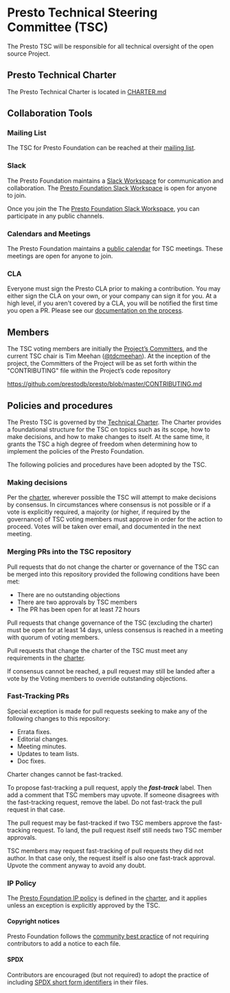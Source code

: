 # Presto Technical Steering Committee (TSC)

The Presto TSC will be responsible for all technical oversight of the open source Project. 

## Presto Technical Charter

The Presto Technical Charter is located in [CHARTER.md](CHARTER.md)

## Collaboration Tools

### Mailing List

The TSC for Presto Foundation can be reached at their [mailing list](https://lists.prestodb.io/g/presto-tsc).

### Slack

The Presto Foundation maintains a [Slack Workspace](https://join.slack.com/t/prestodb/shared_invite/enQtNTQ3NjU2MTYyNDA2LTYyOTg3MzUyMWE1YTI3Njc5YjgxZjNiYTgxODAzYjI5YWMwYWE0MTZjYWFhNGMwNjczYjI3N2JhM2ExMGJlMWM) for communication and collaboration. The [Presto Foundation Slack Workspace](https://join.slack.com/t/prestodb/shared_invite/enQtNTQ3NjU2MTYyNDA2LTYyOTg3MzUyMWE1YTI3Njc5YjgxZjNiYTgxODAzYjI5YWMwYWE0MTZjYWFhNGMwNjczYjI3N2JhM2ExMGJlMWM) is open for anyone to join. 

Once you join the The [Presto Foundation Slack Workspace](https://join.slack.com/t/prestodb/shared_invite/enQtNTQ3NjU2MTYyNDA2LTYyOTg3MzUyMWE1YTI3Njc5YjgxZjNiYTgxODAzYjI5YWMwYWE0MTZjYWFhNGMwNjczYjI3N2JhM2ExMGJlMWM), you can participate in any public channels.

### Calendars and Meetings

The Presto Foundation maintains a [public calendar](https://calendar.google.com/calendar/embed?src=linuxfoundation.org_vrjlva5b0u73ps75fvnv5sasi4%40group.calendar.google.com&ctz=America%2FChicago) for TSC meetings. These meetings are open for anyone to join.

### CLA

Everyone must sign the Presto CLA prior to making a contribution. You may either sign the CLA on your own, or your company can sign it for you. At a high level, if you aren't covered by a CLA, you will be notified the first time you open a PR. Please see our [documentation on the process](./CLA.md).

## Members

The TSC voting members are initially the [Project’s Committers](https://github.com/prestodb/presto/wiki/committers), and the current TSC chair is Tim Meehan ([@tdcmeehan](https://github.com/tdcmeehan)). At the inception of the project, the Committers of the Project will be as set forth within the "CONTRIBUTING" file within the Project’s code repository

https://github.com/prestodb/presto/blob/master/CONTRIBUTING.md

## Policies and procedures

The Presto TSC is governed by the [Technical Charter](CHARTER.md).  The Charter provides a foundational structure for the TSC on topics such as its scope, how to make decisions, and how to make changes to itself.  At the same time, it grants the TSC a high degree of freedom when determining how to implement the policies of the Presto Foundation.

The following policies and procedures have been adopted by the TSC.

### Making decisions

Per the [charter](CHARTER.md), wherever possible the TSC will attempt to make decisions by consensus.  In circumstances where consensus is not possible or if a vote is explicitly required, a majority (or higher, if required by the governance) of TSC voting members must approve in order for the action to proceed.  Votes will be taken over email, and documented in the next meeting.

### Merging PRs into the TSC repository

Pull requests that do not change the charter or governance of the TSC can be merged into this repository provided the following conditions have been met:

* There are no outstanding objections
* There are two approvals by TSC members
* The PR has been open for at least 72 hours

Pull requests that change governance of the TSC (excluding the charter) must be open for at least 14 days, unless consensus is reached in a meeting with quorum of voting members.

Pull requests that change the charter of the TSC must meet any requirements in the [charter](CHARTER.md).

If consensus cannot be reached, a pull request may still be landed after a vote by the Voting members to override outstanding objections.

### Fast-Tracking PRs

Special exception is made for pull requests seeking to make any of the following changes to this repository:

- Errata fixes.
- Editorial changes.
- Meeting minutes.
- Updates to team lists.
- Doc fixes.

Charter changes cannot be fast-tracked.

To propose fast-tracking a pull request, apply the ***fast-track*** label. Then add a comment that TSC members may upvote. If someone disagrees with the fast-tracking request, remove the label. Do not fast-track the pull request in that case.

The pull request may be fast-tracked if two TSC members approve the fast-tracking request. To land, the pull request itself still needs two TSC member approvals.

TSC members may request fast-tracking of pull requests they did not author. In that case only, the request itself is also one fast-track approval. Upvote the comment anyway to avoid any doubt.

### IP Policy

The [Presto Foundation IP policy](https://github.com/prestodb/tsc/blob/master/CHARTER.md#8-intellectual-property-policy) is defined in the [charter](CHARTER.md), and it applies unless an exception is explicitly approved by the TSC.

#### Copyright notices

Presto Foundation follows the [community best practice](https://www.linuxfoundation.org/blog/2020/01/copyright-notices-in-open-source-software-projects/) of not requiring contributors to add a notice to each file.

#### SPDX

Contributors are encouraged (but not required) to adopt the practice of including [SPDX short form identifiers](https://spdx.org/ids-how) in their files.

